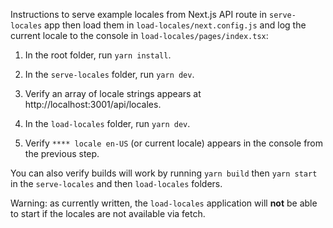 Instructions to serve example locales from Next.js API route in `serve-locales` app then load them in `load-locales/next.config.js` and log the current locale to the console in `load-locales/pages/index.tsx`:

1. In the root folder, run `yarn install`.

2. In the `serve-locales` folder, run `yarn dev`.

3. Verify an array of locale strings appears at http://localhost:3001/api/locales.

4. In the `load-locales` folder, run `yarn dev`.

5. Verify `**** locale en-US` (or current locale) appears in the console from the previous step.

You can also verify builds will work by running `yarn build` then `yarn start` in the `serve-locales` and then `load-locales` folders.

Warning: as currently written, the `load-locales` application will **not** be able to start if the locales are not available via fetch.
